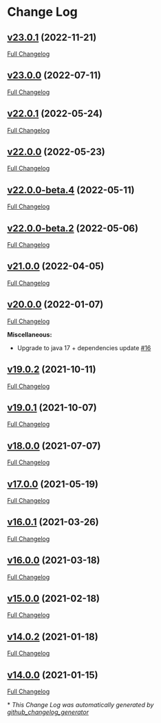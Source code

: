 # Change Log

## [v23.0.1](https://github.com/gisaia/ARLAS-permissions/tree/v23.0.1) (2022-11-21)

[Full Changelog](https://github.com/gisaia/ARLAS-permissions/compare/v23.0.0...v23.0.1)

## [v23.0.0](https://github.com/gisaia/ARLAS-permissions/tree/v23.0.0) (2022-07-11)

[Full Changelog](https://github.com/gisaia/ARLAS-permissions/compare/v22.0.1...v23.0.0)

## [v22.0.1](https://github.com/gisaia/ARLAS-permissions/tree/v22.0.1) (2022-05-24)

[Full Changelog](https://github.com/gisaia/ARLAS-permissions/compare/v22.0.0...v22.0.1)

## [v22.0.0](https://github.com/gisaia/ARLAS-permissions/tree/v22.0.0) (2022-05-23)

[Full Changelog](https://github.com/gisaia/ARLAS-permissions/compare/v22.0.0-beta.4...v22.0.0)

## [v22.0.0-beta.4](https://github.com/gisaia/ARLAS-permissions/tree/v22.0.0-beta.4) (2022-05-11)

[Full Changelog](https://github.com/gisaia/ARLAS-permissions/compare/v22.0.0-beta.2...v22.0.0-beta.4)

## [v22.0.0-beta.2](https://github.com/gisaia/ARLAS-permissions/tree/v22.0.0-beta.2) (2022-05-06)

[Full Changelog](https://github.com/gisaia/ARLAS-permissions/compare/v21.0.0...v22.0.0-beta.2)

## [v21.0.0](https://github.com/gisaia/ARLAS-permissions/tree/v21.0.0) (2022-04-05)

[Full Changelog](https://github.com/gisaia/ARLAS-permissions/compare/v20.0.0...v21.0.0)

## [v20.0.0](https://github.com/gisaia/ARLAS-permissions/tree/v20.0.0) (2022-01-07)

[Full Changelog](https://github.com/gisaia/ARLAS-permissions/compare/v19.0.2...v20.0.0)

**Miscellaneous:**

- Upgrade to java 17 + dependencies update [\#16](https://github.com/gisaia/ARLAS-permissions/issues/16)

## [v19.0.2](https://github.com/gisaia/ARLAS-permissions/tree/v19.0.2) (2021-10-11)

[Full Changelog](https://github.com/gisaia/ARLAS-permissions/compare/v19.0.1...v19.0.2)

## [v19.0.1](https://github.com/gisaia/ARLAS-permissions/tree/v19.0.1) (2021-10-07)

[Full Changelog](https://github.com/gisaia/ARLAS-permissions/compare/v18.0.0...v19.0.1)

## [v18.0.0](https://github.com/gisaia/ARLAS-permissions/tree/v18.0.0) (2021-07-07)

[Full Changelog](https://github.com/gisaia/ARLAS-permissions/compare/v17.0.0...v18.0.0)

## [v17.0.0](https://github.com/gisaia/ARLAS-permissions/tree/v17.0.0) (2021-05-19)

[Full Changelog](https://github.com/gisaia/ARLAS-permissions/compare/v16.0.1...v17.0.0)

## [v16.0.1](https://github.com/gisaia/ARLAS-permissions/tree/v16.0.1) (2021-03-26)

[Full Changelog](https://github.com/gisaia/ARLAS-permissions/compare/v16.0.0...v16.0.1)

## [v16.0.0](https://github.com/gisaia/ARLAS-permissions/tree/v16.0.0) (2021-03-18)

[Full Changelog](https://github.com/gisaia/ARLAS-permissions/compare/v15.0.0...v16.0.0)

## [v15.0.0](https://github.com/gisaia/ARLAS-permissions/tree/v15.0.0) (2021-02-18)

[Full Changelog](https://github.com/gisaia/ARLAS-permissions/compare/v14.0.2...v15.0.0)

## [v14.0.2](https://github.com/gisaia/ARLAS-permissions/tree/v14.0.2) (2021-01-18)

[Full Changelog](https://github.com/gisaia/ARLAS-permissions/compare/v14.0.0...v14.0.2)

## [v14.0.0](https://github.com/gisaia/ARLAS-permissions/tree/v14.0.0) (2021-01-15)

[Full Changelog](https://github.com/gisaia/ARLAS-permissions/compare/eb1a0e5f7a62589b1f1be466b75d821d66a55727...v14.0.0)



\* *This Change Log was automatically generated by [github_changelog_generator](https://github.com/skywinder/Github-Changelog-Generator)*